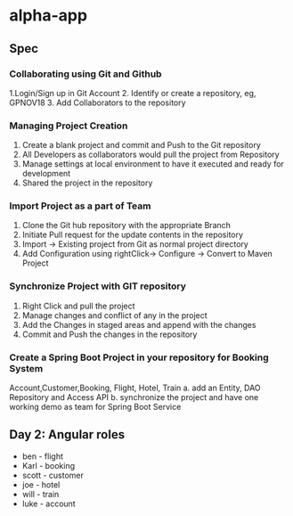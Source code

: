 # alpha-app


## Spec

### Collaborating using Git and Github
1.Login/Sign up in Git Account
2. Identify or create a repository, eg, GPNOV18
3. Add Collaborators to the repository

### Managing Project Creation
1. Create a blank project and commit and Push to the Git repository
2. All Developers as collaborators would pull the project from Repository
3. Manage settings at local environment to have it executed and ready for development
4. Shared the project in the repository

### Import Project as a part of Team
1. Clone the Git hub repository with the appropriate Branch
2. Initiate Pull request for the update contents in the repository
3. Import -> Existing project from Git as normal project directory
4. Add Configuration using rightClick-> Configure -> Convert to Maven Project

### Synchronize Project with GIT repository
1. Right Click and pull the project
2. Manage changes and conflict of any in the project
3. Add the Changes in staged areas and append with the changes 
4. Commit and Push the changes in the repository


### Create a Spring Boot Project in your repository for Booking System
Account,Customer,Booking, Flight, Hotel, Train 
a. add an Entity, DAO Repository and Access API
b. synchronize the project and have one working demo as team for Spring Boot Service

## Day 2: Angular roles

* ben  - flight
* Karl - booking
* scott - customer
* joe - hotel
* will - train
* luke - account

